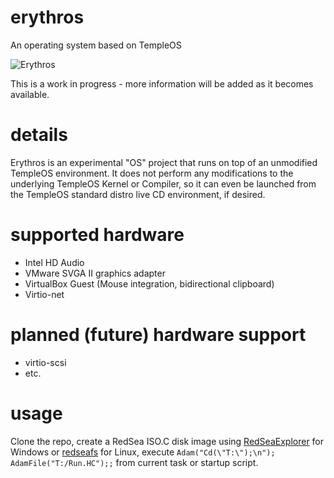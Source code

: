 # erythros
An operating system based on TempleOS

![Erythros](https://raw.githubusercontent.com/obecebo/erythros/master/preview.png?)

This is a work in progress - more information will be added as it becomes available.

# details

Erythros is an experimental "OS" project that runs on top of an unmodified TempleOS environment. It does not perform any modifications to the underlying TempleOS Kernel or Compiler, so it can even be launched from the TempleOS standard distro live CD environment, if desired.

# supported hardware

- Intel HD Audio
- VMware SVGA II graphics adapter
- VirtualBox Guest (Mouse integration, bidirectional clipboard)
- Virtio-net

# planned (future) hardware support
- virtio-scsi
- etc.

# usage

Clone the repo, create a RedSea ISO.C disk image using [RedSeaExplorer](https://checksum.fail/files/RedSeaExplorer-0.6.zip) for Windows or [redseafs](https://github.com/obecebo/redseafs) for Linux, execute `Adam("Cd(\"T:\");\n"); AdamFile("T:/Run.HC");;` from current task or startup script.

